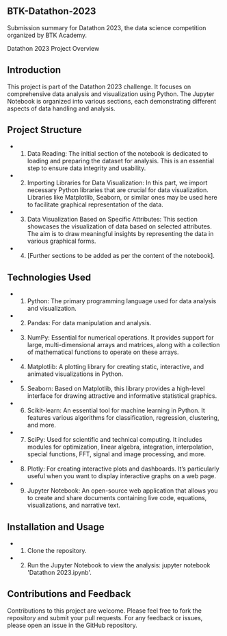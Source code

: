 ﻿## BTK-Datathon-2023
Submission summary for Datathon 2023, the data science competition organized by BTK Academy.

Datathon 2023 Project Overview

## Introduction
This project is part of the Datathon 2023 challenge. It focuses on comprehensive data analysis and visualization using Python. The Jupyter Notebook is organized into various sections, each demonstrating different aspects of data handling and analysis.

## Project Structure
- 1. Data Reading: The initial section of the notebook is dedicated to loading and preparing the dataset for analysis. This is an essential step to ensure data integrity and usability.
- 2. Importing Libraries for Data Visualization: In this part, we import necessary Python libraries that are crucial for data visualization. Libraries like Matplotlib, Seaborn, or similar ones may be used here to facilitate graphical representation of the data.
- 3. Data Visualization Based on Specific Attributes: This section showcases the visualization of data based on selected attributes. The aim is to draw meaningful insights by representing the data in various graphical forms.
- 4. [Further sections to be added as per the content of the notebook].

## Technologies Used
- 1. Python: The primary programming language used for data analysis and visualization.
- 2. Pandas: For data manipulation and analysis.
- 3. NumPy: Essential for numerical operations. It provides support for large, multi-dimensional arrays and matrices, along with a collection of mathematical functions to operate on these arrays.
- 4. Matplotlib: A plotting library for creating static, interactive, and animated visualizations in Python.
- 5. Seaborn: Based on Matplotlib, this library provides a high-level interface for drawing attractive and informative statistical graphics.
- 6. Scikit-learn: An essential tool for machine learning in Python. It features various algorithms for classification, regression, clustering, and more.
- 7. SciPy: Used for scientific and technical computing. It includes modules for optimization, linear algebra, integration, interpolation, special functions, FFT, signal and image processing, and more.
- 8. Plotly: For creating interactive plots and dashboards. It’s particularly useful when you want to display interactive graphs on a web page.
- 9. Jupyter Notebook: An open-source web application that allows you to create and share documents containing live code, equations, visualizations, and narrative text.

## Installation and Usage
- 1. Clone the repository.
- 2. Run the Jupyter Notebook to view the analysis: jupyter notebook 'Datathon 2023.ipynb'.

## Contributions and Feedback

Contributions to this project are welcome. Please feel free to fork the repository and submit your pull requests. For any feedback or issues, please open an issue in the GitHub repository.

